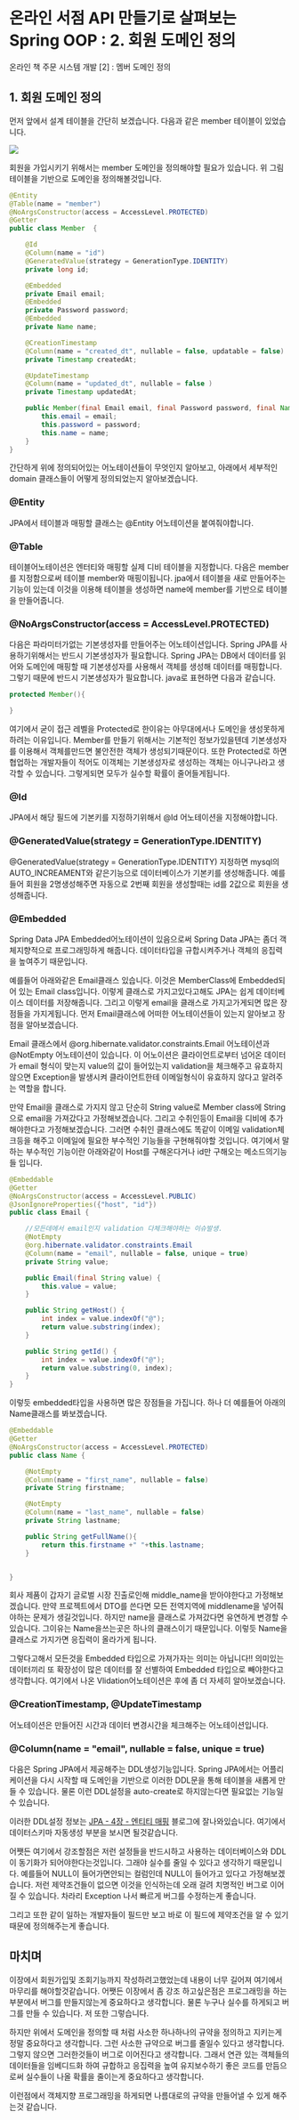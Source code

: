 # 온라인 서점 API 만들기로 살펴보는 Spring OOP : 2. 회원 도메인 정의
온라인 책 주문 시스템 개발 [2] : 멤버 도메인 정의  



## 1. 회원 도메인 정의  
먼저 앞에서 설계 테이블을 간단히 보겠습니다. 다음과 같은 member 테이블이 있었습니다.

![](https://i.imgur.com/Aa1gDEY.png)

회원을 가입시키기 위해서는 member 도메인을 정의해야할 필요가 있습니다. 위 그림 테이블을 기반으로 도메인을 정의해볼것입니다. 

```java
@Entity
@Table(name = "member")
@NoArgsConstructor(access = AccessLevel.PROTECTED)
@Getter
public class Member  {

    @Id
    @Column(name = "id")
    @GeneratedValue(strategy = GenerationType.IDENTITY)
    private long id;

    @Embedded
    private Email email;
    @Embedded
    private Password password;
    @Embedded
    private Name name;

    @CreationTimestamp
    @Column(name = "created_dt", nullable = false, updatable = false)
    private Timestamp createdAt;

    @UpdateTimestamp
    @Column(name = "updated_dt", nullable = false )
    private Timestamp updatedAt;

    public Member(final Email email, final Password password, final Name name) {
        this.email = email;
        this.password = password;
        this.name = name;
    }
}
```
간단하게 위에 정의되어있는 어노테이션들이 무엇인지 알아보고, 아래에서 세부적인 domain 클래스들이 어떻게 정의되었는지 알아보겠습니다.

### @Entity 
JPA에서 테이블과 매핑할 클래스는 @Entity 어노테이션을 붙여줘야합니다. 
### @Table
테이블어노테이션은 엔터티와 매핑할 실제 디비 테이블을 지정합니다. 다음은 member를 지정함으로써 테이블 member와 매핑이됩니다. jpa에서 테이블을 새로 만들어주는 기능이 있는데 이것을 이용해 테이블을 생성하면 name에 member를 기반으로 테이블을 만들어줍니다.

### @NoArgsConstructor(access = AccessLevel.PROTECTED)
다음은 파라미터가없는 기본생성자를 만들어주는 어노테이션입니다. Spring JPA를 사용하기위해서는 반드시 기본생성자가 필요합니다. Spring JPA는 DB에서 데이터를 읽어와 도메인에 매핑할 때 기본생성자를 사용해서 객체를 생성해 데이터를 매핑합니다. 그렇기 때문에 반드시 기본생성자가 필요합니다. java로 표현하면 다음과 같습니다.
```java
protected Member(){

}
```
여기에서 굳이 접근 레벨을 Protected로 한이유는 아무대에서나 도메인을 생성못하게 하려는 이유입니다. Member를 만들기 위해서는 기본적인 정보가있을텐데 기본생성자를 이용해서 객체를만드면 불안전한 객체가 생성되기때문이다. 또한 Protected로 하면 협업하는 개발자들이 적어도 이객체는 기본생성자로 생성하는 객체는 아니구나라고 생각할 수 있습니다. 그렇게되면 모두가 실수할 확률이 줄어들게됩니다.

### @Id
JPA에서 해당 필드에 기본키를 지정하기위해서 @Id 어노테이션을 지정해야합니다.
### @GeneratedValue(strategy = GenerationType.IDENTITY)
@GeneratedValue(strategy = GenerationType.IDENTITY) 지정하면 mysql의 AUTO_INCREAMENT와 같은기능으로 데이터베이스가 기본키를 생성해줍니다. 예를들어 회원을 2명생성해주면 자동으로 2번째 회원을 생성할때는 id를 2값으로 회원을 생성해줍니다.


### @Embedded 
Spring Data JPA Embedded어노테이션이 있음으로써 Spring Data JPA는 좀더 객체지향적으로 프로그래밍하게 해줍니다. 데이터타입을 규합시켜주거나 객체의 응집력을 높여주기 때문입니다. 

예를들어 아래와같은 Email클래스 있습니다. 이것은 MemberClass에 Embedded되어 있는 Email class입니다. 이렇게 클래스로 가지고있다고해도 JPA는 쉽게 데이터베이스 데이터를 저장해줍니다. 그리고 이렇게 email을 클래스로 가지고가게되면 많은 장점들을 가지게됩니다. 먼저 Email클래스에 어떠한 어노테이션들이 있는지 알아보고 장점을 알아보겠습니다.

Email 클래스에서 @org.hibernate.validator.constraints.Email 어노테이션과 @NotEmpty 어노테이션이 있습니다. 이 어노이션은 클라이언트로부터 넘어온 데이터가 email 형식이 맞는지 value의 값이 들어있는지 validation을 체크해주고 유효하지 않으면 Exception을 발생시켜 클라이언트한테 이메일형식이 유효하지 않다고 알려주는 역할을 합니다.

만약 Email을 클래스로 가지지 않고 단순히 String value로 Member class에 String으로 email을 가져갔다고 가정해보겠습니다. 그리고 수취인등이 Email을 디비에 추가해야한다고 가정해보겠습니다. 그러면 수취인 클래스에도 똑같이 이메일 validation체크등을 해주고 이메일에 필요한 부수적인 기능들을 구현해줘야할 것입니다. 여기에서 말하는 부수적인 기능이란 아래와같이 Host를 구해온다거나 id만 구해오는 메소드의기능들 입니다.

```java
@Embeddable
@Getter
@NoArgsConstructor(access = AccessLevel.PUBLIC)
@JsonIgnoreProperties({"host", "id"})
public class Email {

    //모든데에서 email인지 validation 다체크해야하는 이슈발생.
    @NotEmpty
    @org.hibernate.validator.constraints.Email
    @Column(name = "email", nullable = false, unique = true)
    private String value;

    public Email(final String value) {
        this.value = value;
    }

    public String getHost() {
        int index = value.indexOf("@");
        return value.substring(index);
    }

    public String getId() {
        int index = value.indexOf("@");
        return value.substring(0, index);
    }
}
```

이렇듯 embedded타입을 사용하면 많은 장점들을 가집니다. 하나 더 예를들어 아래의 Name클래스를 봐보겠습니다.
```java
@Embeddable
@Getter
@NoArgsConstructor(access = AccessLevel.PROTECTED)
public class Name {

    @NotEmpty
    @Column(name = "first_name", nullable = false)
    private String firstname;

    @NotEmpty
    @Column(name = "last_name", nullable = false)
    private String lastname;

    public String getFullName(){
        return this.firstname +" "+this.lastname;
    }


}

```

회사 제품이 갑자기 글로벌 시장 진출로인해 middle_name을 받아야한다고 가정해보겠습니다. 만약 프로젝트에서 DTO를 쓴다면 모든 전역지역에 middlename을 넣어줘야하는 문제가 생길것입니다. 하지만 name을 클래스로 가져갔다면 유연하게 변경할 수 있습니다. 그이유는 Name을쓰는곳은 하나의 클래스이기 때문입니다. 이렇듯 Name을 클래스로 가지가면 응집력이 올라가게 됩니다.




그렇다고해서 모든것을 Embedded 타입으로 가져가자는 의미는 아닙니다!! 의미있는 데이터끼리 또 확장성이 많은 데이터를 잘 선별하여 Embedded 타입으로 빼야한다고 생각합니다. 여기에서 나온 Vlidation어노테이션은 후에 좀 더 자세히 알아보겠습니다.



### @CreationTimestamp, @UpdateTimestamp
어노테이션은 만들어진 시간과 데이터 변경시간을 체크해주는 어노테이션입니다.

### @Column(name = "email", nullable = false, unique = true)
다음은 Spring JPA에서 제공해주는 DDL생성기능입니다. Spring JPA에서는 어플리케이션을 다시 시작할 때 도메인을 기반으로 이러한 DDL문을 통해 테이블을 새롭게 만들 수 있습니다. 물론 이런 DDL설정을 auto-create로 하지않는다면 필요없는 기능일 수 있습니다.

이러한 DDL설정 정보는 [JPA - 4장 - 엔티티 매핑](https://jacojang.github.io/jpa/java/hibernate/2016/12/01/jpa-chapter4-%EC%97%94%ED%8B%B0%ED%8B%B0_%EB%A7%A4%ED%95%91.html) 블로그에 잘나와있습니다. 여기에서 데이터스키마 자동생성 부분을 보시면 될것같습니다. 






어쨋든 여기에서 강조할점은 저런 설정들을 반드시하고 사용하는 데이터베이스와 DDL이 동기화가 되어야한다는것입니다. 그래야 실수를 줄일 수 있다고 생각하기 때문입니다. 예를들어 NULL이 들어가면안되는 컬럼인데 NULL이 들어가고 있다고 가정해보겠습니다. 저런 제약조건들이 없으면 이것을 인식하는데 오래 걸려 치명적인 버그로 이어질 수 있습니다. 차라리 Exception 나서 빠르게 버그를 수정하는게 좋습니다.

그리고 또한 같이 일하는 개발자들이 필드만 보고 바로 이 필드에 제약조건을 알 수 있기 때문에 정의해주는게 좋습니다.


## 마치며
이장에서 회원가입및 조회기능까지 작성하려고했었는데 내용이 너무 길어져 여기에서 마무리를 해야할것같습니다. 어쨋든 이장에서 좀 강조 하고싶은점은 프로그래밍을 하는 부분에서 버그를 만들지않는게 중요하다고 생각합니다. 물론 누구나 실수를 하게되고 버그를 만들 수 있습니다. 저 또한 그렇습니다. 

하지만 위에서 도메인을 정의할 때 처럼 사소한 하나하나의 규약을 정의하고 지키는게 정말 중요하다고 생각합니다. 그런 사소한 규약으로 버그를 줄일수 있다고 생각합니다. 그렇지 않으면 그러한것들이 버그로 이어진다고 생각합니다. 그래서 연관 있는 객체들의 데이터들을 임베디드화 하여 규합하고 응집력을 높여 유지보수하기 좋은 코드를 만듬으로써 실수들이 나올 확률을 줄이는게 중요하다고 생각합니다. 

이런점에서 객체지향 프로그래밍을 하게되면 나름대로의 규약을 만들어낼 수 있게 해주는것 같습니다.
